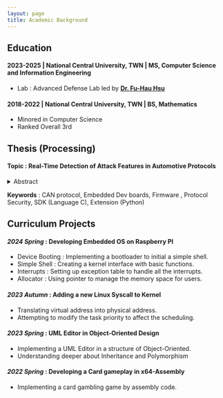 ```yaml
---
layout: page
title: Academic Background
---
```


## Education
#### 2023-2025 | **National Central University, TWN** | MS, Computer Science and Information Engineering
  - Lab : Advanced Defense Lab led by [**Dr. Fu-Hau Hsu**](https://staff.csie.ncu.edu.tw/hsufh/)
  <!-- - GPA : 3.56 -->
  
#### 2018-2022 | **National Central University, TWN** | BS, Mathematics
  - Minored in Computer Science
  - Ranked Overall 3rd
  <!-- - GPA : 3.42 (Ranked Overall 3rd) -->


## Thesis (Processing)
#### Topic : **Real-Time Detection of Attack Features in Automotive Protocols**
<details> <summary> Abstract </summary> <pre>With the advancement of technology, security vulnerabilities in the Controller Area Network (CAN)—a protocol widely adopted in automotive systems for decades—have become increasingly prominent. While several techniques exist to fingerprint Electronic Control Units (ECUs) based on physical-layer characteristics, clock skew remains one of the most widely used for intrusion detection. 

In this work, we focus on clock offset, the fundamental source of clock skew, and introduce a novel phenomenon called **response offset**, which arises during bus-off attacks. Leveraging this discovery, we developed a software development kit (SDK) and a Saleae extension to facilitate real-time digital signal capture and analysis, achieving an average detection rate of 99.884\%. We anticipate further improvements as sampling rates continue to increase in future implementations. </pre> </details>

**Keywords** : CAN protocol, Embedded Dev boards, Firmware , Protocol Security, SDK (Language C), Extension (Python) 

## Curriculum Projects
#### *2024 Spring* : Developing Embedded OS on Raspberry PI
* Device Booting : Implementing a bootloader to initial a simple shell. 
* Simple Shell : Creating a kernel interface with basic functions. 
* Interrupts : Setting up exception table to handle all the interrupts. 
* Allocator : Using pointer to manage the memory space for users. 

  
#### *2023 Autumn* : Adding a new Linux Syscall to Kernel
* Translating virtual address into physical address. 
* Attempting to modify the task priority to affect the scheduling. 
  
#### *2023 Spring* :	UML Editor in Object-Oriented Design
* Implementing a UML Editor in a structure of Object-Oriented. 
*  Understanding deeper about Inheritance and Polymorphism

#### *2022 Spring*	: Developing a Card gameplay in x64-Assembly
* Implementing a card gambling game by assembly code.